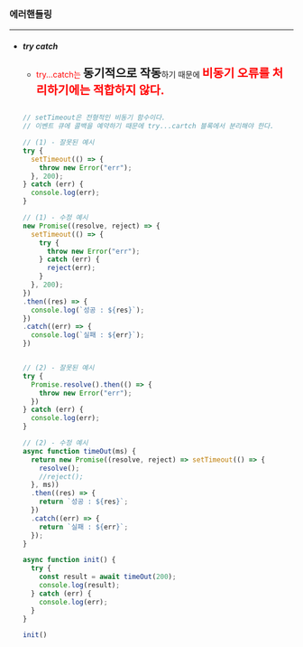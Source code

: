 ### 에러핸들링

---

- ##### try catch
  - <span style="color: red;">try...catch는</span> <span style="font-size: 1.3rem; font-weight: bold;">동기적으로 작동</span>하기 때문에 <span style="color: red; font-size: 1.3rem; font-weight: bold;">비동기 오류를 처리하기에는 적합하지 않다.</span>

  ```jsx

  // setTimeout은 전형적인 비동기 함수이다. 
  // 이벤트 큐에 콜백을 예약하기 때문에 try...cartch 블록에서 분리해야 한다.

  // (1) - 잘못된 예시
  try {
    setTimeout(() => {
      throw new Error("err");
    }, 200);
  } catch (err) {
    console.log(err);
  }

  // (1) - 수정 예시
  new Promise((resolve, reject) => {
    setTimeout(() => {
      try {
        throw new Error("err");
      } catch (err) {
        reject(err);
      }
    }, 200);
  })
  .then((res) => {
    console.log(`성공 : ${res}`);
  })
  .catch((err) => {
    console.log(`실패 : ${err}`);
  })


  // (2) - 잘못된 예시
  try {
    Promise.resolve().then(() => {
      throw new Error("err");
    })
  } catch (err) {
    console.log(err);
  }

  // (2) - 수정 예시
  async function timeOut(ms) {
    return new Promise((resolve, reject) => setTimeout(() => {
      resolve();
      //reject();
    }, ms))
    .then((res) => {
      return `성공 : ${res}`;
    })
    .catch((err) => {
      return `실패 : ${err}`;
    });
  }

  async function init() {
    try {
      const result = await timeOut(200);
      console.log(result);
    } catch (err) {
      console.log(err);
    }
  }

  init()

  ```
